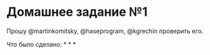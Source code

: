 # Домашнее задание №1

Прошу @martinkomitsky, @haseprogram, @kgrechin проверить его.

Что было сделано:
*
*
*